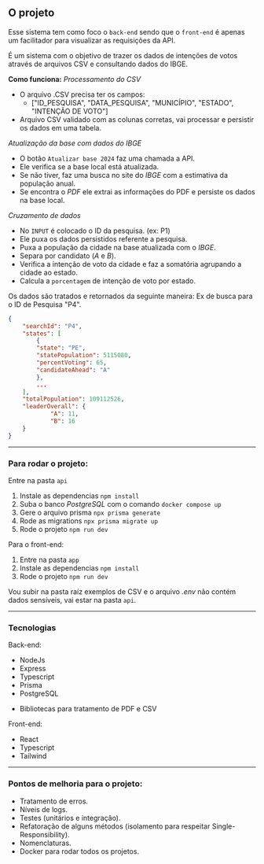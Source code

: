 ## O projeto

Esse sistema tem como foco o `back-end` sendo que o `front-end` é apenas um facilitador para visualizar as requisições da API.

É um sistema com o objetivo de trazer os dados de intenções de votos através de arquivos CSV e consultando dados do IBGE.

**Como funciona:**
*Processamento do CSV*
 
- O arquivo .CSV precisa ter os campos:
  - ["ID_PESQUISA", "DATA_PESQUISA", "MUNICÍPIO", "ESTADO", "INTENÇÃO DE VOTO"]
- Arquivo CSV validado com as colunas corretas, vai processar e persistir os dados em uma tabela.

*Atualização da base com dados do IBGE*
- O botão `Atualizar base 2024` faz uma chamada a API.
- Ele verifica se a base local está atualizada.
- Se não tiver, faz uma busca no site do *IBGE* com a estimativa da população anual.
- Se encontra o *PDF* ele extrai as informações do PDF e persiste os dados na base local.

*Cruzamento de dados*
- No `INPUT` é colocado o ID da pesquisa. (ex: P1)
- Ele puxa os dados persistidos referente a pesquisa.
- Puxa a população da cidade na base atualizada com o *IBGE*.
- Separa por candidato (*A* e *B*).
- Verifica a intenção de voto da cidade e faz a somatória agrupando a cidade ao estado.
- Calcula a `porcentagem` de intenção de voto por estado.

Os dados são tratados e retornados da seguinte maneira:
Ex de busca para o ID de Pesquisa "P4".

```json
{
	"searchId": "P4",
	"states": [
		{
		"state": "PE",
		"statePopulation": 5115080,
		"percentVoting": 65,
		"candidateAhead": "A"
		},
		...
	],
	"totalPopulation": 109112526,
	"leaderOverall": {
			"A": 11,
			"B": 16
	}
}
```

--- 
### Para rodar o projeto:
Entre na pasta `api`
1. Instale as dependencias `npm install`
2. Suba o banco *PostgreSQL* com o comando `docker compose up`
3. Gere o arquivo prisma `npx prisma generate`
4. Rode as migrations `npx prisma migrate up`
5. Rode o projeto `npm run dev`

Para o front-end:
1. Entre na pasta `app`
2. Instale as dependencias `npm install`
3. Rode o projeto `npm run dev`

Vou subir na pasta raíz exemplos de CSV e o arquivo *.env* não contém dados sensíveis, vai estar na pasta `api`.

---
### Tecnologias 

Back-end:
* NodeJs
* Express
* Typescript
* Prisma
* PostgreSQL
- Bibliotecas para tratamento de PDF e CSV

Front-end:
- React
- Typescript
- Tailwind
--- 
### Pontos de melhoria para o projeto:
- Tratamento de erros.
- Níveis de logs.
- Testes (unitários e integração).
- Refatoração de alguns métodos (isolamento para respeitar Single-Responsibility).
- Nomenclaturas.
- Docker para rodar todos os projetos.